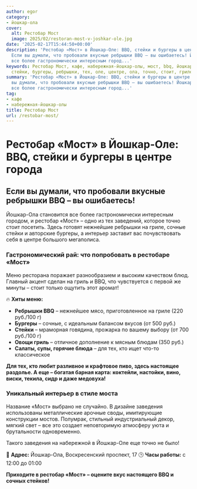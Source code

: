 ```yaml
---
author: egor
category:
- йошкар-ола
cover:
  alt: Рестобар Мост
  image: 2025/02/restoran-most-v-joshkar-ole.jpg
date: '2025-02-17T15:44:50+00:00'
description: 'Рестобар «Мост» в Йошкар-Оле: BBQ, стейки и бургеры в центре города
  Если вы думали, что пробовали вкусные ребрышки BBQ – вы ошибаетесь! Йошкар-Ола становится
  все более гастрономически интересным город...'
keywords: Рестобар Мост, кафе, набережная-йошкар-олы, мост, bbq, йошкар, руб, рестобар,
  стейки, бургеры, ребрышки, тех, оле, центре, ола, точно, стоит, гриле
summary: 'Рестобар «Мост» в Йошкар-Оле: BBQ, стейки и бургеры в центре города Если
  вы думали, что пробовали вкусные ребрышки BBQ – вы ошибаетесь! Йошкар-Ола становится
  все более гастрономически интересным город...'
tag:
- кафе
- набережная-йошкар-олы
title: Рестобар Мост
url: /restobar-most/
---
```


# **Рестобар «Мост» в Йошкар-Оле: BBQ, стейки и бургеры в центре города**

## **Если вы думали, что пробовали вкусные ребрышки BBQ – вы ошибаетесь!**

Йошкар-Ола становится все более гастрономически интересным городом, и рестобар «Мост» – одно из тех заведений, которое точно стоит посетить. Здесь готовят нежнейшие ребрышки на гриле, сочные стейки и авторские бургеры, а интерьер заставит вас почувствовать себя в центре большого мегаполиса.

### **Гастрономический рай: что попробовать в рестобаре «Мост»**

Меню ресторана поражает разнообразием и высоким качеством блюд. Главный акцент сделан на гриль и BBQ, что чувствуется с первой же минуты – стоит только ощутить этот аромат!

🔥 **Хиты меню:**

- **Ребрышки BBQ** – нежнейшее мясо, приготовленное на гриле (220 руб./100 г)
- **Бургеры** – сочные, с идеальным балансом вкусов (от 500 руб.)
- **Стейки** – мраморная говядина, прожарка по вашему выбору (от 700 руб./100 г)
- **Овощи гриль** – отличное дополнение к мясным блюдам (350 руб.)
- **Салаты, супы, горячие блюда** – для тех, кто ищет что-то классическое

**Для тех, кто любит разливное и крафтовое пиво, здесь настоящее раздолье. А еще – богатая барная карта: коктейли, настойки, вино, виски, текила, сидр и даже медовуха!**

### **Уникальный интерьер в стиле моста**

Название «Мост» выбрано не случайно. В дизайне заведения использованы металлические арочные своды, имитирующие  конструкции мостов. Полумрак, стильный индустриальный декор, мягкий свет – все это создает неповторимую атмосферу уюта и брутальности одновременно.

Такого заведения на набережной в Йошкар-Оле еще точно не было!

📍 **Адрес:** Йошкар-Ола, Воскресенский проспект, 17
🕒 **Часы работы:** с 12:00 до 01:00

**Приходите в рестобар «Мост» – оцените вкус настоящего BBQ и сочных стейков!**